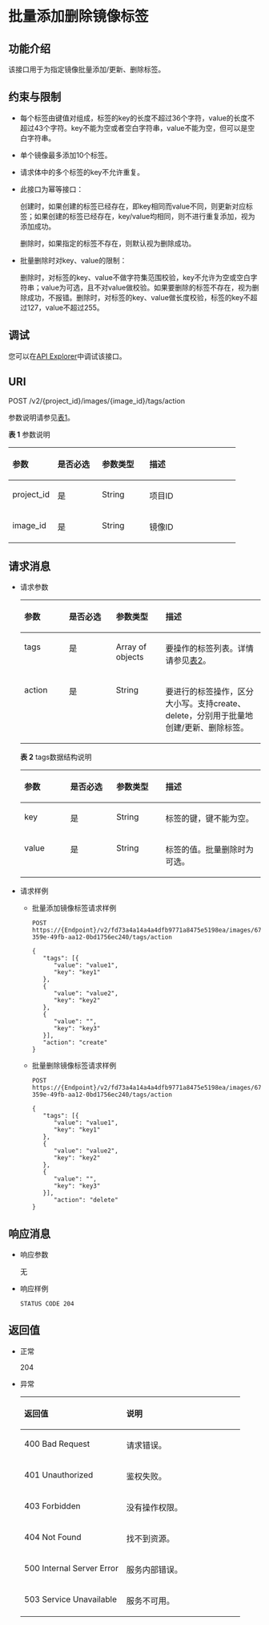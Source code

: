 # 批量添加删除镜像标签<a name="ims_03_0617"></a>

## 功能介绍<a name="section49664599183533"></a>

该接口用于为指定镜像批量添加/更新、删除标签。

## 约束与限制<a name="section33815340183533"></a>

-   每个标签由键值对组成，标签的key的长度不超过36个字符，value的长度不超过43个字符。key不能为空或者空白字符串，value不能为空，但可以是空白字符串。
-   单个镜像最多添加10个标签。
-   请求体中的多个标签的key不允许重复。
-   此接口为幂等接口：

    创建时，如果创建的标签已经存在，即key相同而value不同，则更新对应标签；如果创建的标签已经存在，key/value均相同，则不进行重复添加，视为添加成功。

    删除时，如果指定的标签不存在，则默认视为删除成功。


-   批量删除时对key、value的限制：

    删除时，对标签的key、value不做字符集范围校验，key不允许为空或空白字符串；value为可选，且不对value做校验。如果要删除的标签不存在，视为删除成功，不报错。删除时，对标签的key、value做长度校验，标签的key不超过127，value不超过255。


## 调试<a name="section44686511322"></a>

您可以在[API Explorer](https://apiexplorer.developer.huaweicloud.com/apiexplorer/doc?locale=zh-cn&consoleCurrentProductId=ims&consoleCurrentProductshort=&product=IMS&api=BatchAddOrDeleteTags)中调试该接口。

## URI<a name="section11906898183533"></a>

POST /v2/\{project\_id\}/images/\{image\_id\}/tags/action

参数说明请参见[表1](#table1543205183533)。

**表 1**  参数说明

<a name="table1543205183533"></a>
<table><thead align="left"><tr id="row928566183533"><th class="cellrowborder" valign="top" width="19.858014198580143%" id="mcps1.2.5.1.1"><p id="p8104982183533"><a name="p8104982183533"></a><a name="p8104982183533"></a>参数</p>
</th>
<th class="cellrowborder" valign="top" width="19.558044195580443%" id="mcps1.2.5.1.2"><p id="p52523778183533"><a name="p52523778183533"></a><a name="p52523778183533"></a>是否必选</p>
</th>
<th class="cellrowborder" valign="top" width="20.80791920807919%" id="mcps1.2.5.1.3"><p id="p26567651183533"><a name="p26567651183533"></a><a name="p26567651183533"></a>参数类型</p>
</th>
<th class="cellrowborder" valign="top" width="39.77602239776022%" id="mcps1.2.5.1.4"><p id="p4496161183533"><a name="p4496161183533"></a><a name="p4496161183533"></a>描述</p>
</th>
</tr>
</thead>
<tbody><tr id="row28644771183533"><td class="cellrowborder" valign="top" width="19.858014198580143%" headers="mcps1.2.5.1.1 "><p id="p38525138183533"><a name="p38525138183533"></a><a name="p38525138183533"></a>project_id</p>
</td>
<td class="cellrowborder" valign="top" width="19.558044195580443%" headers="mcps1.2.5.1.2 "><p id="p33528469183533"><a name="p33528469183533"></a><a name="p33528469183533"></a>是</p>
</td>
<td class="cellrowborder" valign="top" width="20.80791920807919%" headers="mcps1.2.5.1.3 "><p id="p31451477183533"><a name="p31451477183533"></a><a name="p31451477183533"></a>String</p>
</td>
<td class="cellrowborder" valign="top" width="39.77602239776022%" headers="mcps1.2.5.1.4 "><p id="p64541689183533"><a name="p64541689183533"></a><a name="p64541689183533"></a>项目ID</p>
</td>
</tr>
<tr id="row44004292183533"><td class="cellrowborder" valign="top" width="19.858014198580143%" headers="mcps1.2.5.1.1 "><p id="p7577914183533"><a name="p7577914183533"></a><a name="p7577914183533"></a>image_id</p>
</td>
<td class="cellrowborder" valign="top" width="19.558044195580443%" headers="mcps1.2.5.1.2 "><p id="p9831304183533"><a name="p9831304183533"></a><a name="p9831304183533"></a>是</p>
</td>
<td class="cellrowborder" valign="top" width="20.80791920807919%" headers="mcps1.2.5.1.3 "><p id="p58138199183533"><a name="p58138199183533"></a><a name="p58138199183533"></a>String</p>
</td>
<td class="cellrowborder" valign="top" width="39.77602239776022%" headers="mcps1.2.5.1.4 "><p id="p11573711183533"><a name="p11573711183533"></a><a name="p11573711183533"></a>镜像ID</p>
</td>
</tr>
</tbody>
</table>

## 请求消息<a name="section37054537183533"></a>

-   请求参数

    <a name="table46516372183533"></a>
    <table><thead align="left"><tr id="row15305774183533"><th class="cellrowborder" valign="top" width="18.558144185581448%" id="mcps1.1.5.1.1"><p id="p31808161183533"><a name="p31808161183533"></a><a name="p31808161183533"></a>参数</p>
    </th>
    <th class="cellrowborder" valign="top" width="19.588041195880415%" id="mcps1.1.5.1.2"><p id="p26324220183533"><a name="p26324220183533"></a><a name="p26324220183533"></a>是否必选</p>
    </th>
    <th class="cellrowborder" valign="top" width="20.607939206079397%" id="mcps1.1.5.1.3"><p id="p51887080183533"><a name="p51887080183533"></a><a name="p51887080183533"></a>参数类型</p>
    </th>
    <th class="cellrowborder" valign="top" width="41.24587541245876%" id="mcps1.1.5.1.4"><p id="p42103948183533"><a name="p42103948183533"></a><a name="p42103948183533"></a>描述</p>
    </th>
    </tr>
    </thead>
    <tbody><tr id="row54976657183533"><td class="cellrowborder" valign="top" width="18.558144185581448%" headers="mcps1.1.5.1.1 "><p id="p23924255183533"><a name="p23924255183533"></a><a name="p23924255183533"></a>tags</p>
    </td>
    <td class="cellrowborder" valign="top" width="19.588041195880415%" headers="mcps1.1.5.1.2 "><p id="p58816477183533"><a name="p58816477183533"></a><a name="p58816477183533"></a>是</p>
    </td>
    <td class="cellrowborder" valign="top" width="20.607939206079397%" headers="mcps1.1.5.1.3 "><p id="p66514163183533"><a name="p66514163183533"></a><a name="p66514163183533"></a>Array of objects</p>
    </td>
    <td class="cellrowborder" valign="top" width="41.24587541245876%" headers="mcps1.1.5.1.4 "><p id="p18938122183533"><a name="p18938122183533"></a><a name="p18938122183533"></a>要操作的标签列表。详情请参见<a href="#table107083563918">表2</a>。</p>
    </td>
    </tr>
    <tr id="row36225373183533"><td class="cellrowborder" valign="top" width="18.558144185581448%" headers="mcps1.1.5.1.1 "><p id="p48574104183533"><a name="p48574104183533"></a><a name="p48574104183533"></a>action</p>
    </td>
    <td class="cellrowborder" valign="top" width="19.588041195880415%" headers="mcps1.1.5.1.2 "><p id="p42188327183533"><a name="p42188327183533"></a><a name="p42188327183533"></a>是</p>
    </td>
    <td class="cellrowborder" valign="top" width="20.607939206079397%" headers="mcps1.1.5.1.3 "><p id="p61811315183533"><a name="p61811315183533"></a><a name="p61811315183533"></a>String</p>
    </td>
    <td class="cellrowborder" valign="top" width="41.24587541245876%" headers="mcps1.1.5.1.4 "><p id="p40660579183533"><a name="p40660579183533"></a><a name="p40660579183533"></a>要进行的标签操作，区分大小写。支持create、delete，分别用于批量地创建/更新、删除标签。</p>
    </td>
    </tr>
    </tbody>
    </table>

    **表 2**  tags数据结构说明

    <a name="table107083563918"></a>
    <table><thead align="left"><tr id="row137071156390"><th class="cellrowborder" valign="top" width="19.12808719128087%" id="mcps1.2.5.1.1"><p id="p1070717566915"><a name="p1070717566915"></a><a name="p1070717566915"></a>参数</p>
    </th>
    <th class="cellrowborder" valign="top" width="19.15808419158084%" id="mcps1.2.5.1.2"><p id="p57073568916"><a name="p57073568916"></a><a name="p57073568916"></a>是否必选</p>
    </th>
    <th class="cellrowborder" valign="top" width="20.48795120487951%" id="mcps1.2.5.1.3"><p id="p870735611915"><a name="p870735611915"></a><a name="p870735611915"></a>参数类型</p>
    </th>
    <th class="cellrowborder" valign="top" width="41.225877412258775%" id="mcps1.2.5.1.4"><p id="p570713560920"><a name="p570713560920"></a><a name="p570713560920"></a>描述</p>
    </th>
    </tr>
    </thead>
    <tbody><tr id="row470845617914"><td class="cellrowborder" valign="top" width="19.12808719128087%" headers="mcps1.2.5.1.1 "><p id="p12708556598"><a name="p12708556598"></a><a name="p12708556598"></a>key</p>
    </td>
    <td class="cellrowborder" valign="top" width="19.15808419158084%" headers="mcps1.2.5.1.2 "><p id="p470816561594"><a name="p470816561594"></a><a name="p470816561594"></a>是</p>
    </td>
    <td class="cellrowborder" valign="top" width="20.48795120487951%" headers="mcps1.2.5.1.3 "><p id="p370814561393"><a name="p370814561393"></a><a name="p370814561393"></a>String</p>
    </td>
    <td class="cellrowborder" valign="top" width="41.225877412258775%" headers="mcps1.2.5.1.4 "><p id="p1470814561497"><a name="p1470814561497"></a><a name="p1470814561497"></a>标签的键，键不能为空。</p>
    </td>
    </tr>
    <tr id="row870810563916"><td class="cellrowborder" valign="top" width="19.12808719128087%" headers="mcps1.2.5.1.1 "><p id="p10708105612918"><a name="p10708105612918"></a><a name="p10708105612918"></a>value</p>
    </td>
    <td class="cellrowborder" valign="top" width="19.15808419158084%" headers="mcps1.2.5.1.2 "><p id="p67087568918"><a name="p67087568918"></a><a name="p67087568918"></a>是</p>
    </td>
    <td class="cellrowborder" valign="top" width="20.48795120487951%" headers="mcps1.2.5.1.3 "><p id="p20708195618914"><a name="p20708195618914"></a><a name="p20708195618914"></a>String</p>
    </td>
    <td class="cellrowborder" valign="top" width="41.225877412258775%" headers="mcps1.2.5.1.4 "><p id="p870814565914"><a name="p870814565914"></a><a name="p870814565914"></a>标签的值。批量删除时为可选。</p>
    </td>
    </tr>
    </tbody>
    </table>

-   请求样例
    -   批量添加镜像标签请求样例

        ```
        POST https://{Endpoint}/v2/fd73a4a14a4a4dfb9771a8475e5198ea/images/67e17426-359e-49fb-aa12-0bd1756ec240/tags/action
        ```

        ```
        {
           "tags": [{
              "value": "value1",
              "key": "key1"
           },
           {
              "value": "value2",
              "key": "key2"
           },
           {
              "value": "",
              "key": "key3"
           }],
           "action": "create"
        }
        ```

    -   批量删除镜像标签请求样例

        ```
        POST https://{Endpoint}/v2/fd73a4a14a4a4dfb9771a8475e5198ea/images/67e17426-359e-49fb-aa12-0bd1756ec240/tags/action
        ```

        ```
        {
           "tags": [{
              "value": "value1",
              "key": "key1"
           },
           {
              "value": "value2",
              "key": "key2"
           },
           {
              "value": "",
              "key": "key3"
           }],
              "action": "delete"
        }
        ```



## 响应消息<a name="section935919183533"></a>

-   响应参数

    无

-   响应样例

    ```
    STATUS CODE 204
    ```


## 返回值<a name="section11196745183533"></a>

-   正常

    204

-   异常

    <a name="table748594183533"></a>
    <table><thead align="left"><tr id="row46152835183533"><th class="cellrowborder" valign="top" width="46.46%" id="mcps1.1.3.1.1"><p id="p47392170183533"><a name="p47392170183533"></a><a name="p47392170183533"></a>返回值</p>
    </th>
    <th class="cellrowborder" valign="top" width="53.54%" id="mcps1.1.3.1.2"><p id="p13560590183533"><a name="p13560590183533"></a><a name="p13560590183533"></a>说明</p>
    </th>
    </tr>
    </thead>
    <tbody><tr id="row24666006183533"><td class="cellrowborder" valign="top" width="46.46%" headers="mcps1.1.3.1.1 "><p id="p51789483183533"><a name="p51789483183533"></a><a name="p51789483183533"></a>400 Bad Request</p>
    </td>
    <td class="cellrowborder" valign="top" width="53.54%" headers="mcps1.1.3.1.2 "><p id="p34198580183533"><a name="p34198580183533"></a><a name="p34198580183533"></a>请求错误。</p>
    </td>
    </tr>
    <tr id="row39351768183533"><td class="cellrowborder" valign="top" width="46.46%" headers="mcps1.1.3.1.1 "><p id="p33376619183533"><a name="p33376619183533"></a><a name="p33376619183533"></a>401 Unauthorized</p>
    </td>
    <td class="cellrowborder" valign="top" width="53.54%" headers="mcps1.1.3.1.2 "><p id="p19151590183533"><a name="p19151590183533"></a><a name="p19151590183533"></a>鉴权失败。</p>
    </td>
    </tr>
    <tr id="row38146586183533"><td class="cellrowborder" valign="top" width="46.46%" headers="mcps1.1.3.1.1 "><p id="p2865798183533"><a name="p2865798183533"></a><a name="p2865798183533"></a>403 Forbidden</p>
    </td>
    <td class="cellrowborder" valign="top" width="53.54%" headers="mcps1.1.3.1.2 "><p id="p30803053183533"><a name="p30803053183533"></a><a name="p30803053183533"></a>没有操作权限。</p>
    </td>
    </tr>
    <tr id="row8792027183533"><td class="cellrowborder" valign="top" width="46.46%" headers="mcps1.1.3.1.1 "><p id="p41065609183533"><a name="p41065609183533"></a><a name="p41065609183533"></a>404 Not Found</p>
    </td>
    <td class="cellrowborder" valign="top" width="53.54%" headers="mcps1.1.3.1.2 "><p id="p37980007183533"><a name="p37980007183533"></a><a name="p37980007183533"></a>找不到资源。</p>
    </td>
    </tr>
    <tr id="row6275743183533"><td class="cellrowborder" valign="top" width="46.46%" headers="mcps1.1.3.1.1 "><p id="p38573193183533"><a name="p38573193183533"></a><a name="p38573193183533"></a>500 Internal Server Error</p>
    </td>
    <td class="cellrowborder" valign="top" width="53.54%" headers="mcps1.1.3.1.2 "><p id="p37420919183533"><a name="p37420919183533"></a><a name="p37420919183533"></a>服务内部错误。</p>
    </td>
    </tr>
    <tr id="row1243955183533"><td class="cellrowborder" valign="top" width="46.46%" headers="mcps1.1.3.1.1 "><p id="p33651555183533"><a name="p33651555183533"></a><a name="p33651555183533"></a>503 Service Unavailable</p>
    </td>
    <td class="cellrowborder" valign="top" width="53.54%" headers="mcps1.1.3.1.2 "><p id="p41421452183533"><a name="p41421452183533"></a><a name="p41421452183533"></a>服务不可用。</p>
    </td>
    </tr>
    </tbody>
    </table>


